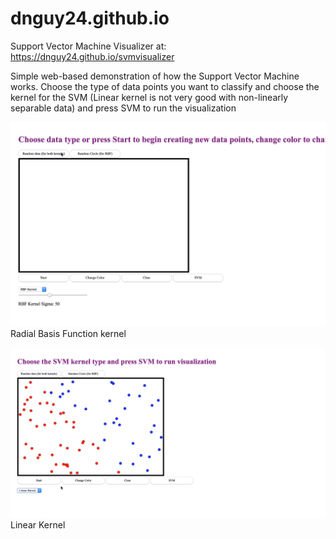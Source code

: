 # dnguy24.github.io
Support Vector Machine Visualizer at:
https://dnguy24.github.io/svmvisualizer

Simple web-based demonstration of how the Support Vector Machine works.
Choose the type of data points you want to classify and choose the kernel for the SVM (Linear kernel is not very good with non-linearly separable data) and press SVM to run the visualization

![AltText](https://github.com/dnguy24/dnguy24.github.io/blob/master/demosvm1.gif)
Radial Basis Function kernel

![AltText](https://github.com/dnguy24/dnguy24.github.io/blob/master/demosvm2.gif)
Linear Kernel

